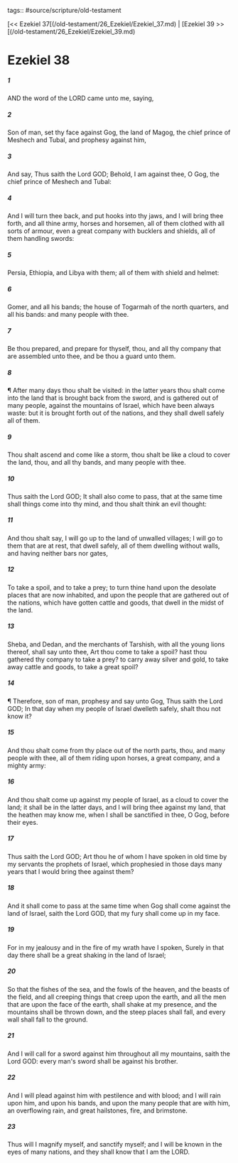 tags:: #source/scripture/old-testament

[<< Ezekiel 37[(/old-testament/26_Ezekiel/Ezekiel_37.md) | [Ezekiel 39 >>[(/old-testament/26_Ezekiel/Ezekiel_39.md)

# Ezekiel 38

##### 1

AND the word of the LORD came unto me, saying,

##### 2

Son of man, set thy face against Gog, the land of Magog, the chief prince of Meshech and Tubal, and prophesy against him,

##### 3

And say, Thus saith the Lord GOD; Behold, I am against thee, O Gog, the chief prince of Meshech and Tubal:

##### 4

And I will turn thee back, and put hooks into thy jaws, and I will bring thee forth, and all thine army, horses and horsemen, all of them clothed with all sorts of armour, even a great company with bucklers and shields, all of them handling swords:

##### 5

Persia, Ethiopia, and Libya with them; all of them with shield and helmet:

##### 6

Gomer, and all his bands; the house of Togarmah of the north quarters, and all his bands: and many people with thee.

##### 7

Be thou prepared, and prepare for thyself, thou, and all thy company that are assembled unto thee, and be thou a guard unto them.

##### 8

¶ After many days thou shalt be visited: in the latter years thou shalt come into the land that is brought back from the sword, and is gathered out of many people, against the mountains of Israel, which have been always waste: but it is brought forth out of the nations, and they shall dwell safely all of them.

##### 9

Thou shalt ascend and come like a storm, thou shalt be like a cloud to cover the land, thou, and all thy bands, and many people with thee.

##### 10

Thus saith the Lord GOD; It shall also come to pass, that at the same time shall things come into thy mind, and thou shalt think an evil thought:

##### 11

And thou shalt say, I will go up to the land of unwalled villages; I will go to them that are at rest, that dwell safely, all of them dwelling without walls, and having neither bars nor gates,

##### 12

To take a spoil, and to take a prey; to turn thine hand upon the desolate places that are now inhabited, and upon the people that are gathered out of the nations, which have gotten cattle and goods, that dwell in the midst of the land.

##### 13

Sheba, and Dedan, and the merchants of Tarshish, with all the young lions thereof, shall say unto thee, Art thou come to take a spoil? hast thou gathered thy company to take a prey? to carry away silver and gold, to take away cattle and goods, to take a great spoil?

##### 14

¶ Therefore, son of man, prophesy and say unto Gog, Thus saith the Lord GOD; In that day when my people of Israel dwelleth safely, shalt thou not know it?

##### 15

And thou shalt come from thy place out of the north parts, thou, and many people with thee, all of them riding upon horses, a great company, and a mighty army:

##### 16

And thou shalt come up against my people of Israel, as a cloud to cover the land; it shall be in the latter days, and I will bring thee against my land, that the heathen may know me, when I shall be sanctified in thee, O Gog, before their eyes.

##### 17

Thus saith the Lord GOD; Art thou he of whom I have spoken in old time by my servants the prophets of Israel, which prophesied in those days many years that I would bring thee against them?

##### 18

And it shall come to pass at the same time when Gog shall come against the land of Israel, saith the Lord GOD, that my fury shall come up in my face.

##### 19

For in my jealousy and in the fire of my wrath have I spoken, Surely in that day there shall be a great shaking in the land of Israel;

##### 20

So that the fishes of the sea, and the fowls of the heaven, and the beasts of the field, and all creeping things that creep upon the earth, and all the men that are upon the face of the earth, shall shake at my presence, and the mountains shall be thrown down, and the steep places shall fall, and every wall shall fall to the ground.

##### 21

And I will call for a sword against him throughout all my mountains, saith the Lord GOD: every man's sword shall be against his brother.

##### 22

And I will plead against him with pestilence and with blood; and I will rain upon him, and upon his bands, and upon the many people that are with him, an overflowing rain, and great hailstones, fire, and brimstone.

##### 23

Thus will I magnify myself, and sanctify myself; and I will be known in the eyes of many nations, and they shall know that I am the LORD.
